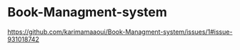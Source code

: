 # Book-Managment-system
https://github.com/karimamaaoui/Book-Managment-system/issues/1#issue-931018742
